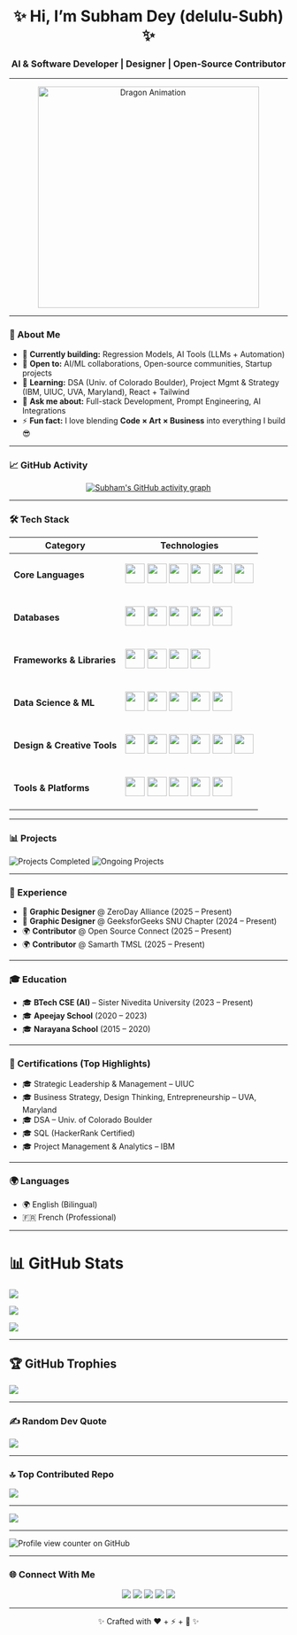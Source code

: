 <!-- Profile Banner -->
<h1 align="center">✨ Hi, I’m Subham Dey (delulu-Subh) ✨</h1>
<h3 align="center">AI & Software Developer | Designer | Open-Source Contributor</h3>

---

<p align="center">
  <img src="https://media4.giphy.com/media/v1.Y2lkPTc5MGI3NjExbXlwY2xwMmpycWhzMHN3b2R4eXBzdTlsaXozd21vNjBuaG43Z3R6MyZlcD12MV9pbnRlcm5hbF9naWZfYnlfaWQmY3Q9Zw/78XCFBGOlS6keY1Bil/giphy.gif" width="400" alt="Dragon Animation" />
</p>

---

### 🚀 About Me
- 🔭 **Currently building:** Regression Models, AI Tools (LLMs + Automation)  
- 🤝 **Open to:** AI/ML collaborations, Open-source communities, Startup projects  
- 🌱 **Learning:** DSA (Univ. of Colorado Boulder), Project Mgmt & Strategy (IBM, UIUC, UVA, Maryland), React + Tailwind  
- 💬 **Ask me about:** Full-stack Development, Prompt Engineering, AI Integrations  
- ⚡ **Fun fact:** I love blending **Code × Art × Business** into everything I build 😎  

---

### 📈 GitHub Activity
<p align="center">
  <a href="https://github.com/ashutosh00710/github-readme-activity-graph">
    <img src="https://github-readme-activity-graph.vercel.app/graph?username=delulu-Subh&theme=react-dark" alt="Subham's GitHub activity graph"/>
  </a>
</p>

---

### 🛠️ Tech Stack 

| **Category**                | **Technologies**                                                                                                                                                                                                                                                                                                                                                                                                                                                                                                                                                                                                                                |
| --------------------------- | ----------------------------------------------------------------------------------------------------------------------------------------------------------------------------------------------------------------------------------------------------------------------------------------------------------------------------------------------------------------------------------------------------------------------------------------------------------------------------------------------------------------------------------------------------------------------------------------------------------------------------------------------- |
| **Core Languages**          | <p><img src="https://cdn.jsdelivr.net/gh/devicons/devicon/icons/c/c-original.svg" width="35"/> <img src="https://cdn.jsdelivr.net/gh/devicons/devicon/icons/cplusplus/cplusplus-original.svg" width="35"/> <img src="https://cdn.jsdelivr.net/gh/devicons/devicon/icons/csharp/csharp-original.svg" width="35"/> <img src="https://cdn.jsdelivr.net/gh/devicons/devicon/icons/css3/css3-original.svg" width="35"/> <img src="https://cdn.jsdelivr.net/gh/devicons/devicon/icons/javascript/javascript-original.svg" width="35"/> <img src="https://cdn.jsdelivr.net/gh/devicons/devicon/icons/python/python-original.svg" width="35"/></p>      |
| **Databases**               | <p><img src="https://cdn.jsdelivr.net/gh/devicons/devicon/icons/mysql/mysql-original.svg" width="35"/> <img src="https://cdn.jsdelivr.net/gh/devicons/devicon/icons/mongodb/mongodb-original.svg" width="35"/> <img src="https://cdn.jsdelivr.net/gh/devicons/devicon/icons/oracle/oracle-original.svg" width="35"/> <img src="https://cdn.jsdelivr.net/gh/devicons/devicon/icons/sqlite/sqlite-original.svg" width="35"/> <img src="https://cdn.jsdelivr.net/gh/devicons/devicon/icons/microsoftsqlserver/microsoftsqlserver-plain.svg" width="35"/></p>                                                                                       |
| **Frameworks & Libraries**  | <p><img src="https://cdn.jsdelivr.net/gh/devicons/devicon/icons/nodejs/nodejs-original.svg" width="35"/> <img src="https://cdn.jsdelivr.net/gh/devicons/devicon/icons/express/express-original-wordmark.svg" width="35"/> <img src="https://cdn.jsdelivr.net/gh/devicons/devicon/icons/tensorflow/tensorflow-original.svg" width="35"/> <img src="https://cdn.jsdelivr.net/gh/devicons/devicon/icons/pytorch/pytorch-original.svg" width="35"/></p>                                                                                                                                                                                             |
| **Data Science & ML**       | <p><img src="https://cdn.jsdelivr.net/gh/devicons/devicon/icons/numpy/numpy-original.svg" width="35"/> <img src="https://cdn.jsdelivr.net/gh/devicons/devicon/icons/pandas/pandas-original.svg" width="35"/> <img src="https://upload.wikimedia.org/wikipedia/commons/0/05/Scikit_learn_logo_small.svg" width="35"/> <img src="https://upload.wikimedia.org/wikipedia/commons/0/01/Created_with_Matplotlib-logo.svg" width="35"/> <img src="https://upload.wikimedia.org/wikipedia/commons/b/b2/SCIPY_2.svg" width="35"/></p>                                                                                                                   |
| **Design & Creative Tools** | <p><img src="https://cdn.jsdelivr.net/gh/devicons/devicon/icons/figma/figma-original.svg" width="35"/> <img src="https://upload.wikimedia.org/wikipedia/commons/a/af/Adobe_Photoshop_CC_icon.svg" width="35"/> <img src="https://upload.wikimedia.org/wikipedia/commons/f/fb/Adobe_Illustrator_CC_icon.svg" width="35"/> <img src="https://upload.wikimedia.org/wikipedia/commons/4/48/Adobe_InDesign_CC_icon.svg" width="35"/> <img src="https://cdn.jsdelivr.net/gh/devicons/devicon/icons/blender/blender-original.svg" width="35"/> <img src="https://cdn.jsdelivr.net/gh/devicons/devicon/icons/canva/canva-original.svg" width="35"/></p> |
| **Tools & Platforms**       | <p><img src="https://cdn.jsdelivr.net/gh/devicons/devicon/icons/git/git-original.svg" width="35"/> <img src="https://cdn.jsdelivr.net/gh/devicons/devicon/icons/github/github-original.svg" width="35"/> <img src="https://cdn.jsdelivr.net/gh/devicons/devicon/icons/googlecloud/googlecloud-original.svg" width="35"/> <img src="https://cdn.jsdelivr.net/gh/devicons/devicon/icons/unity/unity-original.svg" width="35"/> <img src="https://upload.wikimedia.org/wikipedia/commons/2/21/Matlab_Logo.png" width="35"/></p>                                                                                                                    |

---

### 📊 Projects
![Projects Completed](https://img.shields.io/badge/Projects%20Completed-15-green?style=for-the-badge)
![Ongoing Projects](https://img.shields.io/badge/Ongoing%20Projects-5-yellow?style=for-the-badge)

---

### 💼 Experience
- 🎨 **Graphic Designer** @ ZeroDay Alliance (2025 – Present)  
- 🎨 **Graphic Designer** @ GeeksforGeeks SNU Chapter (2024 – Present)  
- 🌍 **Contributor** @ Open Source Connect (2025 – Present)  
- 🌍 **Contributor** @ Samarth TMSL (2025 – Present)  

---

### 🎓 Education
- 🎓 **BTech CSE (AI)** – Sister Nivedita University (2023 – Present)  
- 🎓 **Apeejay School** (2020 – 2023)  
- 🎓 **Narayana School** (2015 – 2020)  

---

### 📜 Certifications (Top Highlights)
- 🎓 Strategic Leadership & Management – UIUC  
- 🎓 Business Strategy, Design Thinking, Entrepreneurship – UVA, Maryland  
- 🎓 DSA – Univ. of Colorado Boulder  
- 🎓 SQL (HackerRank Certified)  
- 🎓 Project Management & Analytics – IBM  

---

### 🌍 Languages
- 🌍 English (Bilingual)  
- 🇫🇷 French (Professional)  

---
# 📊 GitHub Stats

<!-- GitHub Contribution Stats -->
![](https://github-readme-stats.vercel.app/api?username=delulu-Subh&theme=dark&hide_border=false&include_all_commits=false&count_private=false)

<!-- GitHub Streak Stats -->
![](https://nirzak-streak-stats.vercel.app/?user=delulu-Subh&theme=dark&hide_border=false&timezone=5.5)

<!-- GitHub Top Languages -->
![](https://github-readme-stats.vercel.app/api/top-langs/?username=delulu-Subh&theme=dark&hide_border=false&include_all_commits=false&count_private=false&layout=compact)

---

## 🏆 GitHub Trophies
![](https://github-profile-trophy.vercel.app/?username=delulu-Subh&theme=monokai&no-frame=false&no-bg=false&margin-w=4)

---

### ✍️ Random Dev Quote
![](https://quotes-github-readme.vercel.app/api?type=horizontal&theme=radical)

---

### 🔝 Top Contributed Repo
![](https://github-contributor-stats.vercel.app/api?username=delulu-Subh&limit=5&theme=dark&combine_all_yearly_contributions=true)

---

[![](https://visitcount.itsvg.in/api?id=delulu-Subh&icon=0&color=0)](https://visitcount.itsvg.in)

---

![Profile view counter on GitHub](https://komarev.com/ghpvc/?username=delulu-Subh)

---

### 🌐 Connect With Me
<p align="center">
  <a href="mailto:sdey200406@gmail.com"><img src="https://img.shields.io/badge/Gmail-D14836?style=flat&logo=gmail&logoColor=white" /></a>
  <a href="https://www.linkedin.com/in/delulu-subh/"><img src="https://img.shields.io/badge/LinkedIn-0077B5?style=flat&logo=linkedin&logoColor=white" /></a>
  <a href="https://x.com/_subham_dey_"><img src="https://img.shields.io/badge/Twitter-1DA1F2?style=flat&logo=twitter&logoColor=white" /></a>
  <a href="https://www.threads.net/@delulu_subh_"><img src="https://img.shields.io/badge/Threads-000000?style=flat&logo=threads&logoColor=white" /></a>
  <a href="https://github.com/delulu-Subh"><img src="https://img.shields.io/badge/GitHub-181717?style=flat&logo=github&logoColor=white" /></a>
</p>

---

<p align="center">✨ Crafted with ❤️ + ⚡ + 🎨 ✨</p>
